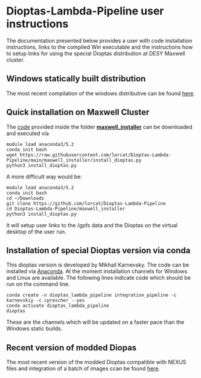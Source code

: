 # Dioptas-Lambda-Pipeline user instructions

The documentation  presented below provides a user with code installation instructions, links to the compiled Win executable and the instructions how to setup links for using the special Dioptas distribution at DESY Maxwell cluster.

## Windows statically built distribution

The most recent compilation of the windows distributive can be found [here](https://github.com/karnevskiy/Dioptas/releases/tag/0.5.1-05).

## Quick installation on Maxwell Cluster
The [code](https://github.com/lorcat/Dioptas-Lambda-Pipeline/blob/main/maxwell_installer/install_dioptas.py) provided inside the folder **[maxwell_installer](https://github.com/lorcat/Dioptas-Lambda-Pipeline/tree/main/maxwell_installer)** can be downloaded and executed via
    
    module load anaconda3/5.2
    conda init bash
    wget https://raw.githubusercontent.com/lorcat/Dioptas-Lambda-Pipeline/main/maxwell_installer/install_dioptas.py
	python3 install_dioptas.py

A more difficult way would be:

    module load anaconda3/5.2
    conda init bash
    cd ~/Downloads
    git clone https://github.com/lorcat/Dioptas-Lambda-Pipeline
    cd Dioptas-Lambda-Pipeline/maxwell_installer
    python3 install_dioptas.py

It will setup user links to the /gpfs data and the Dioptas on the virtual desktop of the user run.

## Installation of special Dioptas version via conda
This dioptas version is developed by Mikhail Karnevsky. The code can be installed via [Anaconda](https://www.anaconda.com/). At the moment installation channels for Windows and Linux are available. The following lines indicate code which should be run on the command line.

	conda create -n dioptas_lambda_pipeline integration_pipeline -c karnevskiy -c cprescher --yes
	conda activate dioptas_lambda_pipeline
	dioptas

These are the channels which will be updated on a faster pace than the Windows static builds.

## Recent version of modded Diopas
The most recent version of the modded Dioptas compatible with NEXUS files and integration of a batch of images ccan be found [here](https://www.dropbox.com/sh/dw0n2g29d16301w/AACEbcfFX7-Ie6E2edHT_J1Ua/windows?dl=0&lst=&preview=Dioptas_Win64_0.5.1-05%2B54.gb0311845.zip&subfolder_nav_tracking=1).
